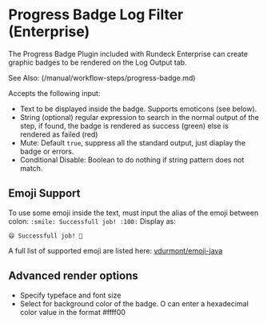 # Progress Badge Log Filter (Enterprise)

The Progress Badge Plugin included with Rundeck Enterprise can create graphic badges to be rendered on the Log Output tab.

See Also: (/manual/workflow-steps/progress-badge.md)

Accepts the following input:

- Text to be displayed inside the badge. Supports emoticons (see below).
- String (optional) regular expression to search in the normal output of the step, if found, the badge is rendered as success (green) else is rendered as failed (red)
- Mute: Default `true`, suppress all the standard output, just diaplay the badge or errors.
- Conditional Disable: Boolean to do nothing if string pattern does not match.

## Emoji Support

To use some emoji inside the text, must input the alias of the emoji between colon:
`:smile: Successfull job! :100:`
Display as:

`😄 Successfull job! 💯`

A full list of supported emoji are listed here:
[vdurmont/emoji-java](https://github.com/vdurmont/emoji-java)

## Advanced render options

- Specify typeface and font size
- Select for background color of the badge. O can enter a hexadecimal color value in the format #ffff00

